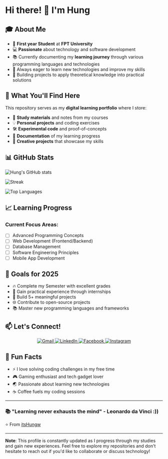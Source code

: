 

<!--
**itsHungw/itsHungw** is a ✨ _special_ ✨ repository because its `README.md` (this file) appears on your GitHub profile.

Here are some ideas to get you started:

- 🔭 I’m currently working on ...
- 🌱 I’m currently learning ...
- 👯 I’m looking to collaborate on ...
- 🤔 I’m looking for help with ...
- 💬 Ask me about ...
- 📫 How to reach me: ...
- 😄 Pronouns: ...
- ⚡ Fun fact: ...
-->
# Hi there! 👋 I'm Hung

## 🎓 About Me
- 🎯 **First year Student** at **FPT University**
- 💻 **Passionate** about technology and software development
- 📚 Currently documenting my **learning journey** through various programming languages and technologies
- 🌱 Always eager to learn new technologies and improve my skills
- 🎯 Building projects to apply theoretical knowledge into practical solutions

## 🚀 What You'll Find Here
This repository serves as my **digital learning portfolio** where I store:
- 📖 **Study materials** and notes from my courses
- 💡 **Personal projects** and coding exercises
- 🛠️ **Experimental code** and proof-of-concepts
- 📝 **Documentation** of my learning progress
- 🎨 **Creative projects** that showcase my skills

<!--## 🛠️ Technologies & Tools 

Programming Languages: [Add your languages here, e.g., Java, Python, JavaScript]
Frameworks: [Add frameworks you're learning/using]
Databases: [Add databases you work with]
Tools: [Add tools you use, e.g., Git, VS Code, IntelliJ]
-->

## 📊 GitHub Stats
![Hung's GitHub stats](https://github-readme-stats.vercel.app/api?username=itsHungw&show_icons=true&theme=radical)

![Streak](https://github-readme-streak-stats.herokuapp.com/?user=itsHungw&theme=radical)

![Top Languages](https://github-readme-stats.vercel.app/api/top-langs/?username=itsHungw&layout=compact&theme=radical)


<!--## 🌟 Featured Projects
<!-- Add your best projects here 
- 🚀 **[Project Name]** - Brief description of what it does
- 💡 **[Project Name]** - Brief description of what it does
- 🎯 **[Project Name]** - Brief description of what it does-->

## 📈 Learning Progress
### Current Focus Areas:
- [ ] Advanced Programming Concepts
- [ ] Web Development (Frontend/Backend)
- [ ] Database Management
- [ ] Software Engineering Principles
- [ ] Mobile App Development

<!--### Completed Courses:
- ✅ [Course Name] - [Brief description]
- ✅ [Course Name] - [Brief description] -->

## 🎯 Goals for 2025
- 🔥 Complete my Semester with excellent grades
- 💼 Gain practical experience through internships
- 🚀 Build 5+ meaningful projects
- 🌐 Contribute to open-source projects
- 📚 Master new programming languages and frameworks

## 📫 Let's Connect!
<p align="center">
  <a href="mailto:vinhung06vl@gmail.com" target="_blank">
    <img src="https://img.shields.io/badge/Gmail-D14836?style=for-the-badge&logo=gmail&logoColor=white" alt="Gmail"/>
  </a>
  <a href="https://www.linkedin.com/in/v%C4%A9nh-h%C6%B0ng-nguyen-8a6a67357/" target="_blank">
    <img src="https://img.shields.io/badge/LinkedIn-0077B5?style=for-the-badge&logo=linkedin&logoColor=white" alt="LinkedIn"/>
  </a>
  <a href="https://www.facebook.com/nguyen.vinhhung.733/" target="_blank">
    <img src="https://img.shields.io/badge/Facebook-1877F2?style=for-the-badge&logo=facebook&logoColor=white" alt="Facebook"/>
  </a>
  <a href="https://www.instagram.com/ng_vinhhung.47/" target="_blank">
    <img src="https://img.shields.io/badge/Instagram-E4405F?style=for-the-badge&logo=instagram&logoColor=white" alt="Instagram"/>
  </a>
</p>

## 💭 Fun Facts
- ⚡ I love solving coding challenges in my free time
- 🎮 Gaming enthusiast and tech gadget lover
- 🌏 Passionate about learning new technologies
- ☕ Coffee fuels my coding sessions

---
### 📚 "Learning never exhausts the mind" - Leonardo da Vinci :))

⭐️ From [itsHungw](https://github.com/itsHungw)

---
**Note**: This profile is constantly updated as I progress through my studies and gain new experiences. Feel free to explore my repositories and don't hesitate to reach out if you'd like to collaborate or discuss technology!
